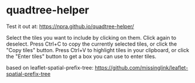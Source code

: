 # quadtree-helper

Test it out at: https://npra.github.io/quadtree-helper/

Select the tiles you want to include by clicking on them. Click again to deselect.
Press Ctrl+C to copy the currently selected tiles, or click the "Copy tiles" button.
Press Ctrl+V to highlight tiles in your clipboard, or click the "Enter tiles" button to get a box you can use to enter tiles.

based on leaflet-spatial-prefix-tree: https://github.com/missinglink/leaflet-spatial-prefix-tree
